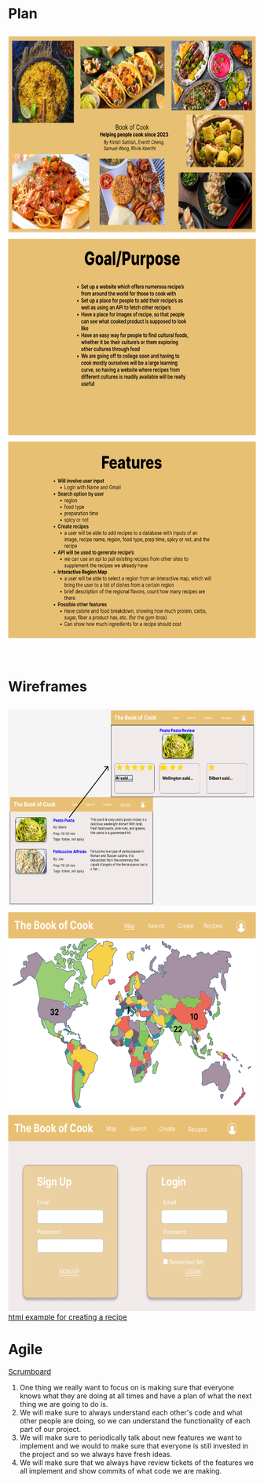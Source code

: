 <h1>Plan</h1>
<img src="images/s1.png" alt="s1" width="800" height="400" style = "margin-top:10px">
<img src="images/s2.png" alt="s2" width="800" height="400" style = "margin-top:10px">
<img src="images/s3.png" alt="s3" width="800" height="400" style = "margin-top:10px; margin-bottom:40px;">

<h1>Wireframes</h1>
<img src="images/s4.png" alt="s4" width="800" height="400" style = "margin-top:10px">
<img src="images/s5.png" alt="s5" width="800" height="400" style = "margin-top:10px">
<img src="images/s6.png" alt="s6" width="800" height="400" style = "margin-top:10px">
<a href="https://ninjabreadlord.github.io/indochina/idea" style = "font-size: 15px;">html example for creating a recipe</a>

<h1>Agile</h1>
<a href="https://github.com/users/NinjaBreadLord/projects/4/views/1" style = "font-size: 15px;">Scrumboard</a>

   <ol type="1">
      <li>One thing we really want to focus on is making sure that everyone knows what they are doing at all times and have a plan of what the next thing we are going to do is.</li>
      <li>We will make sure to always understand each other's code and what other people are doing, so we can understand the functionality of each part of our project.</li>
      <li>We will make sure to periodically talk about new features we want to implement and we would to make sure that everyone is still invested in the project and so we always have fresh ideas.</li>
      <li>We will make sure that we always have review tickets of the features we all implement and show commits of what code we are making.</li>
   </ol>